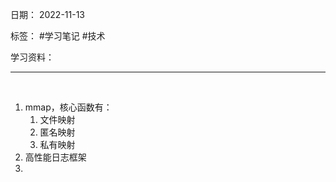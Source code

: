 日期： 2022-11-13

标签： #学习笔记 #技术

学习资料： 


---
<br>

1. mmap，核心函数有：
	1. 文件映射
	2. 匿名映射
	3. 私有映射
2. 高性能日志框架
3. 